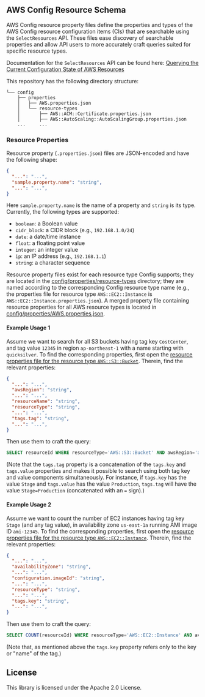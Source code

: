 ## AWS Config Resource Schema

AWS Config resource property files define the properties and types of the AWS Config resource configuration items (CIs) that are searchable using the `SelectResources` API.  These files ease discovery of searchable properties and allow API users to more accurately craft queries suited for specific resource types.

Documentation for the `SelectResources` API can be found here: [Querying the Current Configuration State of AWS Resources](https://docs.aws.amazon.com/config/latest/developerguide/querying-AWS-resources.html)

This repository has the following directory structure:

```
└── config
    ├── properties
    │   ├── AWS.properties.json
    │   └── resource-types
    │       ├── AWS::ACM::Certificate.properties.json
    │       ├── AWS::AutoScaling::AutoScalingGroup.properties.json
    ...     ...
```

### Resource Properties

Resource property (`.properties.json`) files are JSON-encoded and have the following shape:

```json
{
  "...": "...",
  "sample.property.name": "string",
  "...": "...",
}
```

Here `sample.property.name` is the name of a property and `string` is its type.  Currently, the following types are supported:

* `boolean`: a Boolean value
* `cidr_block`: a CIDR block (e.g., `192.168.1.0/24`)
* `date`: a date/time instance
* `float`: a floating point value
* `integer`: an integer value
* `ip`: an IP address (e.g., `192.168.1.1`)
* `string`: a character sequence

Resource property files exist for each resource type Config supports; they are located in the [config/properties/resource-types](config/properties/resource-types) directory; they are named according to the corresponding Config resource type name (e.g., the properties file for resource type `AWS::EC2::Instance` is `AWS::EC2::Instance.properties.json`).  A merged property file containing resource properties for all AWS resource types is located in [config/properties/AWS.properties.json](config/properties/AWS.properties.json).

#### Example Usage 1

Assume we want to search for all S3 buckets having tag key `CostCenter`, and tag value `12345` in region `ap-northeast-1` with a name starting with `quicksilver`.  To find the corresponding properties, first open the [resource properties file for the resource type `AWS::S3::Bucket`](config/properties/resource-types/AWS::S3::Bucket.properties.json).  Therein, find the relevant properties:

```json
{
  "...": "...",
  "awsRegion": "string",
  "...": "...",
  "resourceName": "string",
  "resourceType": "string",
  "...": "...",
  "tags.tag": "string",
  "...": "...",
}
```
Then use them to craft the query:
```sql
SELECT resourceId WHERE resourceType='AWS::S3::Bucket' AND awsRegion='ap-northeast-1' AND resourceName LIKE 'quicksilver%' AND tags.tag='CostCenter=12345'
```

(Note that the `tags.tag` property is a concatenation of the `tags.key` and `tags.value` properties and makes it possible to search using both tag key and value components simultaneously.  For instance, if `tags.key` has the value `Stage` and `tags.value` has the value `Production`, `tags.tag` will have the value `Stage=Production` (concatenated with an `=` sign).)

#### Example Usage 2

Assume we want to count the number of EC2 instances having tag key `Stage` (and any tag value), in availability zone `us-east-1a` running AMI image ID `ami-12345`.  To find the corresponding properties, first open the [resource properties file for the resource type `AWS::EC2::Instance`](config/properties/resource-types/AWS::EC2::Instance.properties.json).  Therein, find the relevant properties:

```json
{
  "...": "...",
  "availabilityZone": "string",
  "...": "...",
  "configuration.imageId": "string",
  "...": "...",
  "resourceType": "string",
  "...": "...",
  "tags.key": "string",
  "...": "...",
}
```

Then use them to craft the query:
```sql
SELECT COUNT(resourceId) WHERE resourceType='AWS::EC2::Instance' AND availabilityZone='us-east-1a' AND configuration.imageId='ami-12345' AND tags.key='Stage'
```

(Note that, as mentioned above the `tags.key` property refers only to the key or "name" of the tag.)

## License

This library is licensed under the Apache 2.0 License.

